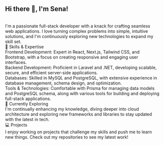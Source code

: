 ## Hi there 👋, I'm Sena!
<br/>I'm a passionate full-stack developer with a knack for crafting seamless web applications. I love turning complex problems into simple, intuitive solutions, and I'm continuously exploring new technologies to expand my skill set.
<br/>🚀 Skills & Expertise
<br/>Frontend Development: Expert in React, Next.js, Tailwind CSS, and Bootstrap, with a focus on creating responsive and engaging user interfaces.
<br/>Backend Development: Proficient in Laravel and .NET, developing scalable, secure, and efficient server-side applications.
<br/>Databases: Skilled in MySQL and PostgreSQL, with extensive experience in database management, schema design, and optimization.
<br/>Tools & Technologies: Comfortable with Prisma for managing data models and PostgreSQL schema, along with various tools for building and deploying full-stack applications.
<br/>🌱 Currently Exploring
<br/>I'm continually enhancing my knowledge, diving deeper into cloud architecture and exploring new frameworks and libraries to stay updated with the latest in tech.
<br/>💻 Projects
<br/>I enjoy working on projects that challenge my skills and push me to learn new things. Check out my repositories to see my latest work!
